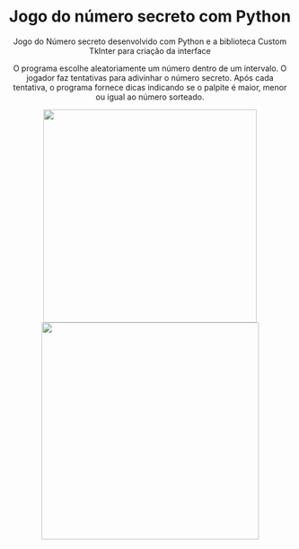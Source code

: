 <h1 align="center">Jogo do número secreto com Python</h1>

<p align="center">Jogo do Número secreto desenvolvido com Python e a biblioteca Custom TkInter para criação da interface</p>

<p align="center">O programa escolhe aleatoriamente um número dentro de um intervalo. O jogador faz tentativas para adivinhar o número secreto. Após cada tentativa, o programa fornece dicas indicando se o palpite é maior, menor ou igual ao número sorteado.</p>

<div align="center">
  <img src="https://github.com/menezesalexandre-development/jogo_do_numero_secreto_python/assets/105326153/113826d8-6d75-486f-8f06-644fed86da6c" width=380/>
  <img src="https://github.com/menezesalexandre-development/jogo_do_numero_secreto_python/assets/105326153/a56850a4-8360-428a-be64-d6cbe678474f" width=387/>
</div>
